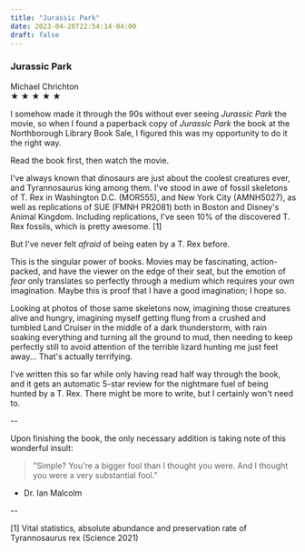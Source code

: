 ```yaml
---
title: "Jurassic Park"
date: 2023-04-26T22:54:14-04:00
draft: false
---
```


### Jurassic Park  
Michael Chrichton  
&#9733; &#9733; &#9733; &#9733; &#9733;  

I somehow made it through the 90s without ever seeing *Jurassic Park* the movie, so when I found a paperback copy of *Jurassic Park* the book at the Northborough Library Book Sale, I figured this was my opportunity to do it the right way.

Read the book first, then watch the movie.

I've always known that dinosaurs are just about the coolest creatures ever, and Tyrannosaurus king among them.  I've stood in awe of fossil skeletons of T. Rex in Washington D.C. (MOR555), and New York City (AMNH5027), as well as replications of SUE (FMNH PR2081) both in Boston and Disney's Animal Kingdom.  Including replications, I've seen 10% of the discovered T. Rex fossils, which is pretty awesome. [1]

But I've never felt *afraid* of being eaten by a T. Rex before.

This is the singular power of books.  Movies may be fascinating, action-packed, and have the viewer on the edge of their seat, but the emotion of *fear* only translates so perfectly through a medium which requires your own imagination.  Maybe this is proof that I have a good imagination; I hope so.

Looking at photos of those same skeletons now, imagining those creatures alive and hungry, imagining myself getting flung from a crushed and tumbled Land Cruiser in the middle of a dark thunderstorm, with rain soaking everything and turning all the ground to mud, then needing to keep perfectly still to avoid attention of the terrible lizard hunting me just feet away...  That's actually terrifying.

I've written this so far while only having read half way through the book, and it gets an automatic 5-star review for the nightmare fuel of being hunted by a T. Rex.  There might be more to write, but I certainly won't need to.

--

Upon finishing the book, the only necessary addition is taking note of this wonderful insult:

> "Simple?  You're a bigger fool than I thought you were.  And I thought you were a very substantial fool."

- Dr. Ian Malcolm

--
  
  
[1] Vital statistics, absolute abundance and preservation rate of Tyrannosaurus rex (Science 2021)